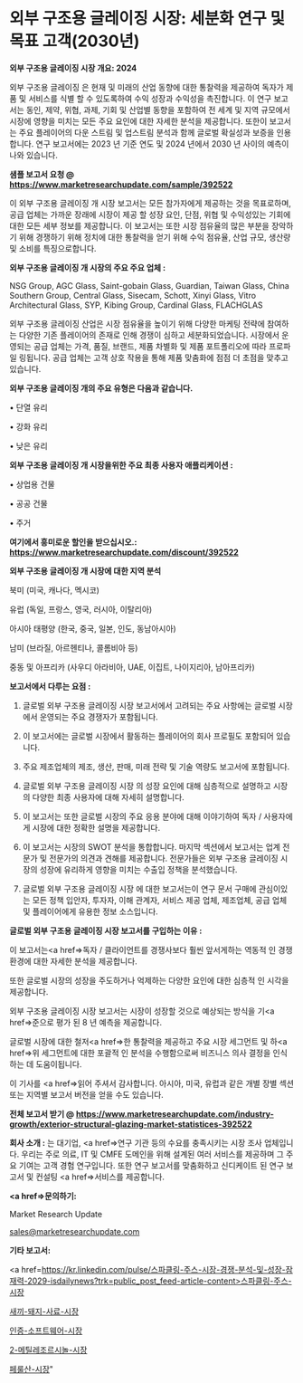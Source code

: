# 외부 구조용 글레이징 시장: 세분화 연구 및 목표 고객(2030년)

<strong>외부 구조용 글레이징 시장 개요: 2024</strong>

외부 구조용 글레이징 은 현재 및 미래의 산업 동향에 대한 통찰력을 제공하여 독자가 제품 및 서비스를 식별 할 수 있도록하여 수익 성장과 수익성을 촉진합니다. 이 연구 보고서는 동인, 제약, 위협, 과제, 기회 및 산업별 동향을 포함하여 전 세계 및 지역 규모에서 시장에 영향을 미치는 모든 주요 요인에 대한 자세한 분석을 제공합니다. 또한이 보고서는 주요 플레이어의 다운 스트림 및 업스트림 분석과 함께 글로벌 확실성과 보증을 인용합니다. 연구 보고서에는 2023 년 기준 연도 및 2024 년에서 2030 년 사이의 예측이 나와 있습니다.



<strong>샘플 보고서 요청 @ <a href=https://www.marketresearchupdate.com/sample/392522>https://www.marketresearchupdate.com/sample/392522</a></strong>

이 외부 구조용 글레이징 개 시장 보고서는 모든 참가자에게 제공하는 것을 목표로하며, 공급 업체는 가까운 장래에 시장이 제공 할 성장 요인, 단점, 위협 및 수익성있는 기회에 대한 모든 세부 정보를 제공합니다. 이 보고서는 또한 시장 점유율의 많은 부분을 장악하기 위해 경쟁하기 위해 정치에 대한 통찰력을 얻기 위해 수익 점유율, 산업 규모, 생산량 및 소비를 특징으로합니다.



<strong>외부 구조용 글레이징 개 시장의 주요 주요 업체 :</strong>

NSG Group, AGC Glass, Saint-gobain Glass, Guardian, Taiwan Glass, China Southern Group, Central Glass, Sisecam, Schott, Xinyi Glass, Vitro Architectural Glass, SYP, Kibing Group, Cardinal Glass, FLACHGLAS

외부 구조용 글레이징 산업은 시장 점유율을 높이기 위해 다양한 마케팅 전략에 참여하는 다양한 기존 플레이어의 존재로 인해 경쟁이 심하고 세분화되었습니다. 시장에서 운영되는 공급 업체는 가격, 품질, 브랜드, 제품 차별화 및 제품 포트폴리오에 따라 프로파일 링됩니다. 공급 업체는 고객 상호 작용을 통해 제품 맞춤화에 점점 더 초점을 맞추고 있습니다.



<strong>외부 구조용 글레이징 개의 주요 유형은 다음과 같습니다.</strong>

• 단열 유리

• 강화 유리

• 낮은 유리



<strong>외부 구조용 글레이징 개 시장을위한 주요 최종 사용자 애플리케이션 :</strong>

• 상업용 건물

• 공공 건물

• 주거



<strong>여기에서 흥미로운 할인을 받으십시오.: <a href=https://www.marketresearchupdate.com/discount/392522>https://www.marketresearchupdate.com/discount/392522</a></strong>



<strong>외부 구조용 글레이징 개 시장에 대한 지역 분석</strong>

북미 (미국, 캐나다, 멕시코)

유럽 (독일, 프랑스, 영국, 러시아, 이탈리아)

아시아 태평양 (한국, 중국, 일본, 인도, 동남아시아)

남미 (브라질, 아르헨티나, 콜롬비아 등)

중동 및 아프리카 (사우디 아라비아, UAE, 이집트, 나이지리아, 남아프리카)



<strong>보고서에서 다루는 요점 :</strong>

1. 글로벌 외부 구조용 글레이징 시장 보고서에서 고려되는 주요 사항에는 글로벌 시장에서 운영되는 주요 경쟁자가 포함됩니다.

2. 이 보고서에는 글로벌 시장에서 활동하는 플레이어의 회사 프로필도 포함되어 있습니다.

3. 주요 제조업체의 제조, 생산, 판매, 미래 전략 및 기술 역량도 보고서에 포함됩니다.

4. 글로벌 외부 구조용 글레이징 시장 의 성장 요인에 대해 심층적으로 설명하고 시장의 다양한 최종 사용자에 대해 자세히 설명합니다.

5. 이 보고서는 또한 글로벌 시장의 주요 응용 분야에 대해 이야기하여 독자 / 사용자에게 시장에 대한 정확한 설명을 제공합니다.

6. 이 보고서는 시장의 SWOT 분석을 통합합니다. 마지막 섹션에서 보고서는 업계 전문가 및 전문가의 의견과 견해를 제공합니다. 전문가들은 외부 구조용 글레이징 시장의 성장에 유리하게 영향을 미치는 수출입 정책을 분석했습니다.

7. 글로벌 외부 구조용 글레이징 시장 에 대한 보고서는이 연구 문서 구매에 관심이있는 모든 정책 입안자, 투자자, 이해 관계자, 서비스 제공 업체, 제조업체, 공급 업체 및 플레이어에게 유용한 정보 소스입니다.



<strong>글로벌 외부 구조용 글레이징 시장 보고서를 구입하는 이유 :</strong>

이 보고서는<a href=>독자 / 클</a>라이언트를 경쟁사보다 훨씬 앞서게하는 역동적 인 경쟁 환경에 대한 자세한 분석을 제공합니다.

또한 글로벌 시장의 성장을 주도하거나 억제하는 다양한 요인에 대한 심층적 인 시각을 제공합니다.

외부 구조용 글레이징 시장 보고서는 시장이 성장할 것으로 예상되는 방식을 기<a href=>준으로</a> 평가 된 8 년 예측을 제공합니다.

글로벌 시장에 대한 철저<a href=>한 통찰력</a>을 제공하고 주요 시장 세그먼트 및 하<a href=>위 세그</a>먼트에 대한 포괄적 인 분석을 수행함으로써 비즈니스 의사 결정을 인식하는 데 도움이됩니다.

이 기사를 <a href=>읽어 주</a>셔서 감사합니다. 아시아, 미국, 유럽과 같은 개별 장별 섹션 또는 지역별 보고서 버전을 얻을 수도 있습니다.



<strong>전체 보고서 받기 @ <a href=https://www.marketresearchupdate.com/industry-growth/exterior-structural-glazing-market-statistices-392522>https://www.marketresearchupdate.com/industry-growth/exterior-structural-glazing-market-statistices-392522</a></strong>



<strong>회사 소개 :</strong>
는 대기업, <a href=>연구 기</a>관 등의 수요를 충족시키는 시장 조사 업체입니다. 우리는 주로 의료, IT 및 CMFE 도메인을 위해 설계된 여러 서비스를 제공하며 그 주요 기여는 고객 경험 연구입니다. 또한 연구 보고서를 맞춤화하고 신디케이트 된 연구 보고서 및 컨설팅 <a href=>서비</a>스를 제공합니다.



<strong><a href=>문의하기:</a></strong>

Market Research Update

sales@marketresearchupdate.com



<strong>기타 보고서:</strong>

<a href=https://kr.linkedin.com/pulse/스파클링-주스-시장-경쟁-분석-및-성장-잠재력-2029-isdailynews?trk=public_post_feed-article-content>스파클링-주스-시장</a>

<a href=https://www.linkedin.com/pulse/새끼-돼지-사료-시장-동향-및-성장-전망-analytics-alchemy-360-analysis-nflif/>새끼-돼지-사료-시장</a>

<a href=https://www.linkedin.com/pulse/인증-소프트웨어-시장-세분화-연구-및-목표-고객2029년-survey-spotlight-pro-24-analysis-usjcf/>인증-소프트웨어-시장</a>

<a href=https://www.linkedin.com/pulse/2-메틸레조르시놀-시장-규모-및-성장-2023-consumer-connection-compendium-ana-q2mnf/>2-메틸레조르시놀-시장</a>

<a href=https://www.linkedin.com/pulse/페룰산-시장-경쟁-분석-및-성장-잠재력-2030-data-dive-diaries-24-analysis-azbbc/>페룰산-시장</a>"
